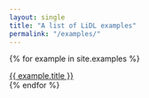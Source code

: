 ```yaml
---
layout: single
title: "A list of LiDL examples"
permalink: "/examples/"
---
```


{% for example in site.examples %}
  <div>
     <a href="{{ example.url }}">{{ example.title }}</a> 
   </div>
{% endfor %}


